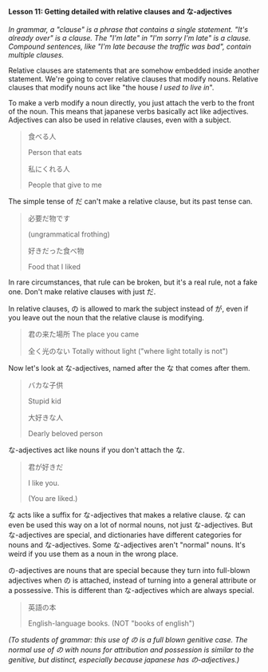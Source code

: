 #### Lesson 11: Getting detailed with relative clauses and な-adjectives

_In grammar, a "clause" is a phrase that contains a single statement. "It's already over" is a clause. The "I'm late" in "I'm sorry I'm late" is a clause. Compound sentences, like "I'm late because the traffic was bad", contain multiple clauses._

Relative clauses are statements that are somehow embedded inside another statement. We're going to cover relative clauses that modify nouns. Relative clauses that modify nouns act like "the house _I used to live in_".

To make a verb modify a noun directly, you just attach the verb to the front of the noun. This means that japanese verbs basically act like adjectives. Adjectives can also be used in relative clauses, even with a subject.

> 食べる人
>
> Person that eats
>
> 私にくれる人
>
> People that give to me

The simple tense of だ can't make a relative clause, but its past tense can.

> 必要だ物です
>
> (ungrammatical frothing)
>
> 好きだった食べ物
>
> Food that I liked

In rare circumstances, that rule can be broken, but it's a real rule, not a fake one. Don't make relative clauses with just だ.

In relative clauses, の is allowed to mark the subject instead of が, even if you leave out the noun that the relative clause is modifying.

> 君の来た場所 The place you came
>
> 全く光のない Totally without light ("where light totally is not")

Now let's look at な-adjectives, named after the な that comes after them.

> バカな子供
>
> Stupid kid
>
> 大好きな人
>
> Dearly beloved person

な-adjectives act like nouns if you don't attach the な.

> 君が好きだ
>
> I like you.
>
> (You are liked.)

な acts like a suffix for な-adjectives that makes a relative clause. な can even be used this way on a lot of normal nouns, not just な-adjectives. But な-adjectives are special, and dictionaries have different categories for nouns and な-adjectives. Some な-adjectives aren't "normal" nouns. It's weird if you use them as a noun in the wrong place.

の-adjectives are nouns that are special because they turn into full-blown adjectives when の is attached, instead of turning into a general attribute or a possessive. This is different than な-adjectives which are always special.

> 英語の本
>
> English-language books. (NOT "books of english")

_(To students of grammar: this use of の is a full blown genitive case. The normal use of の with nouns for attribution and possession is similar to the genitive, but distinct, especially because japanese has の-adjectives.)_
